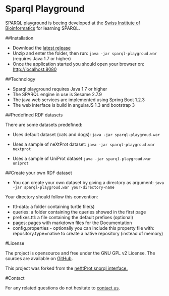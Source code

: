 # Sparql Playground

SPARQL playground is beeing developed at the <a target="_blank" href="https://www.isb-sib.ch/">Swiss Institute of Bioinformatics</a> for learning SPARQL.  

##Installation
* Download the [latest release](https://github.com/calipho-sib/sparql-playground/tarball/master)
* Unzip and enter the folder, then run: `java -jar sparql-playgroud.war` (requires Java 1.7 or higher)
* Once the application started you should open your browser on: <a href="http://localhost:8080" target="_blank">http://localhost:8080</a>

##Technology
* Sparql playground requires Java 1.7 or higher
* The SPARQL engine in use is Sesame 2.7.9
* The java web services are implemented using Spring Boot 1.2.3
* The web interface is build in angularJS 1.3 and bootstrap 3

##Predefined RDF datasets

There are some datasets predefined:

* Uses default dataset (cats and dogs): `java -jar sparql-playgroud.war`

* Uses a sample of neXtProt dataset: `java -jar sparql-playgroud.war nextprot`

* Uses a sample of UniProt dataset `java -jar sparql-playgroud.war uniprot `


##Create your own RDF dataset

* You can create your own dataset by giving a directory as argument: `java -jar sparql-playgroud.war your-directory-name`

Your directory should follow this convention:

* ttl-data: a folder containing turtle file(s)
* queries: a folder containing the queries showed in the first page
* prefixes.ttl: a file containing the default prefixes (optional)
* pages: pages with markdown files for the Documentation
* config.properties - optionally you can include this property file with: repository.type=native to create a native repository (instead of memory)

#License

The project is opensource and free under the GNU GPL v2 License. The sources are available on <a target="_blank" href="https://github.com/calipho-sib/sparql-playground">GitHub</a>.

This project was forked from the <a target="_blank" href="http://snorql.nextprot.org/">neXtProt snorql interface.</a>


#Contact

For any related questions do not hesitate to <a href="mailto:support@nextprot.org">contact us</a>.

